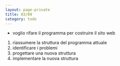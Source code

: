 ```yaml
--- 
layout: page-private
title: 03/09
category: todo
---
```


- voglio rifare il programma per costruire il sito web
1. riassumere la struttura del programma attuale
2. identificare i problemi
3. progettare una nuova struttura
4. implementare la nuova struttura

